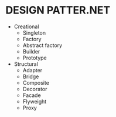 # DESIGN PATTER.NET

* Creational
  - Singleton
  - Factory
  - Abstract factory
  - Builder
  - Prototype
* Structural
  - Adapter
  - Bridge
  - Composite
  - Decorator
  - Facade
  - Flyweight
  - Proxy